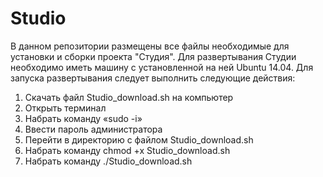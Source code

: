 # Studio
В данном репозитории размещены все файлы необходимые для установки и сборки проекта "Студия".
Для развертывания Студии необходимо иметь машину с установленной на ней Ubuntu 14.04. 
Для запуска развертывания следует выполнить следующие действия:
1.	Скачать файл Studio_download.sh на компьютер
2.	Открыть терминал
3.	Набрать команду «sudo -i»
4.	Ввести пароль администратора
5.	Перейти в директорию с файлом Studio_download.sh
6.	Набрать команду chmod +x Studio_download.sh
7.	Набрать команду ./Studio_download.sh
